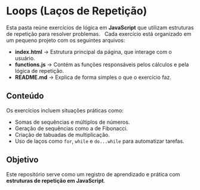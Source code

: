 # Loops (Laços de Repetição)

Esta pasta reúne exercícios de lógica em **JavaScript** que utilizam estruturas de repetição para resolver problemas.  
Cada exercício está organizado em um pequeno projeto com os seguintes arquivos:

- **index.html** → Estrutura principal da página, que interage com o usuário.  
- **functions.js** → Contém as funções responsáveis pelos cálculos e pela lógica de repetição.  
- **README.md** → Explica de forma simples o que o exercício faz.  

## Conteúdo
Os exercícios incluem situações práticas como:
- Somas de sequências e múltiplos de números.  
- Geração de sequências como a de Fibonacci.  
- Criação de tabuadas de multiplicação.  
- Uso de laços como `for`, `while` e `do...while` para automatizar tarefas.  

## Objetivo
Este repositório serve como um registro de aprendizado e prática com **estruturas de repetição em JavaScript**.
